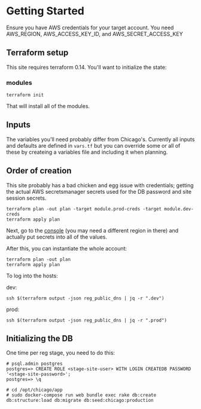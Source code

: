 # Getting Started

Ensure you have AWS credentials for your target account. You need AWS_REGION, AWS_ACCESS_KEY_ID, and AWS_SECRET_ACCESS_KEY

## Terraform setup

This site requires terraform 0.14. You'll want to initialize the state:

### modules

```
terraform init
```

That will install all of the modules.

## Inputs

The variables you'll need probably differ from Chicago's. Currently all inputs
and defaults are defined in `vars.tf` but you can override some or all of these
by createing a variables file and including it when planning.

## Order of creation

This site probably has a bad chicken and egg issue with credentials; getting the
actual AWS secretsmanager secrets used for the DB password and site session
secrets.

```
terraform plan -out plan -target module.prod-creds -target module.dev-creds
terraform apply plan
```

Next, go to the [console](https://us-west-2.console.aws.amazon.com/secretsmanager/home?region=us-west-2#/listSecrets) (you may need a different region in there) and actually put secrets into all of the values.

After this, you can instantiate the whole account:

```
terraform plan -out plan
terraform apply plan
```

To log into the hosts:

dev:

```
ssh $(terraform output -json reg_public_dns | jq -r ".dev")
```

prod:

```
ssh $(terraform output -json reg_public_dns | jq -r ".prod")
```

## Initializing the DB

One time per reg stage, you need to do this:

```
# psql.admin postgres
postgres=> CREATE ROLE <stage-site-user> WITH LOGIN CREATEDB PASSWORD '<stage-site-password>';
postgres=> \q

# cd /opt/chicago/app
# sudo docker-compose run web bundle exec rake db:create db:structure:load db:migrate db:seed:chicago:production
```
